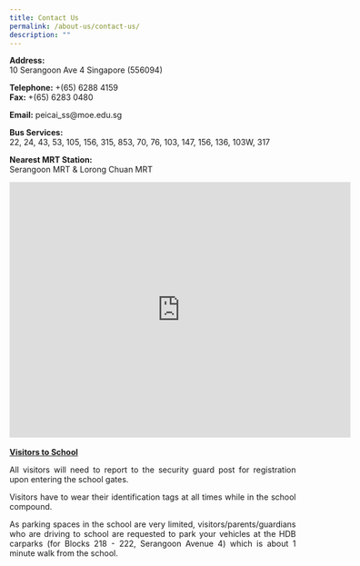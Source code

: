 ```yaml
---
title: Contact Us
permalink: /about-us/contact-us/
description: ""
---
```

<p><strong>Address:<br></strong>10 Serangoon Ave 4 Singapore (556094)</p>
<p><strong>Telephone:</strong> +(65) 6288 4159<br><strong>Fax:</strong> +(65) 6283 0480&nbsp;</p>

<p><strong>Email:</strong> peicai_ss@moe.edu.sg</p>

<p><strong>Bus Services:</strong> <br>22, 24, 43, 53, 105, 156, 315, 853, 70, 76, 103, 147, 156, 136, 103W, 317</p>

<p><strong>Nearest MRT Station:<br></strong>Serangoon MRT &amp; Lorong Chuan MRT</p>
<div><iframe src="https://www.google.com/maps/embed?pb=!1m18!1m12!1m3!1d3988.6954361768435!2d103.86829741410237!3d1.3593732990085698!2m3!1f0!2f0!3f0!3m2!1i1024!2i768!4f13.1!3m3!1m2!1s0x31da1655ac19cd27%3A0xe02914da8bc43449!2sPeicai+Secondary+School!5e0!3m2!1sen!2ssg!4v1538291013916" width="600" height="450" frameborder="0" allowfullscreen="allowfullscreen" data-mce-fragment="1"></iframe></div><br>
<b><u>Visitors to School</u></b><br>
<p align="justify">All visitors will need to report to the security guard post for registration upon entering the school gates.
</p><p align="justify">Visitors have to wear their identification tags at all times while in the school compound.
</p><p align="justify">As parking spaces in the school are very limited, visitors/parents/guardians who are driving to school are requested to park your vehicles at the HDB carparks (for Blocks 218 - 222, Serangoon Avenue 4) which is about 1 minute walk from the school.</p>